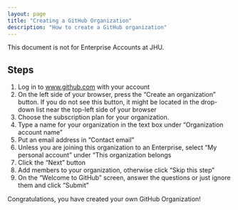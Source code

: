 ```yaml
---
layout: page
title: "Creating a GitHub Organization"
description: "How to create a GitHub organization"
---
```


This document is not for Enterprise Accounts at JHU.

## Steps

1. Log in to www.github.com with your account
2. On the left side of your browser, press the “Create an organization” button. If you do not see this button, it might be located in the drop-down list near the top-left side of your browser
3. Choose the subscription plan for your organization.
4. Type a name for your organization in the text box under “Organization account name”
5. Put an email address in “Contact email”
6. Unless you are joining this organization to an Enterprise, select “My personal account” under “This organization belongs 
7. Click the “Next” button
8. Add members to your organization, otherwise click “Skip this step”
9. On the “Welcome to GitHub” screen, answer the questions or just ignore them and click “Submit”

Congratulations, you have created your own GitHub Organization!
